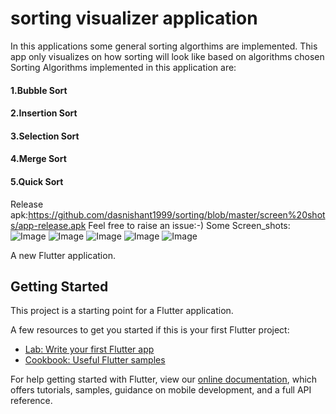 # sorting visualizer application

In this applications some general sorting algorthims are implemented. This app only visualizes on how sorting will look like based on algorithms chosen
Sorting Algorithms implemented in this application are:
#### 1.Bubble Sort
#### 2.Insertion Sort
#### 3.Selection Sort
#### 4.Merge Sort
#### 5.Quick Sort

Release apk:https://github.com/dasnishant1999/sorting/blob/master/screen%20shots/app-release.apk
Feel free to raise an issue:-) 
Some Screen_shots:
![Image](https://github.com/dasnishant1999/sorting/blob/master/screen%20shots/Screenshot_2020-07-12-23-29-36-90_ce652841bcd3f84001fa1f9a5335215e.png=300x500) 
![Image](https://github.com/dasnishant1999/sorting/blob/master/screen%20shots/Screenshot_2020-07-12-23-29-53-50_ce652841bcd3f84001fa1f9a5335215e.png=300x500)
![Image](https://github.com/dasnishant1999/sorting/blob/master/screen%20shots/Screenshot_2020-07-12-23-30-03-08_ce652841bcd3f84001fa1f9a5335215e.png=300x500)
![Image](https://github.com/dasnishant1999/sorting/blob/master/screen%20shots/Screenshot_2020-07-12-23-30-10-58_ce652841bcd3f84001fa1f9a5335215e.png=300x500)
![Image](https://github.com/dasnishant1999/sorting/blob/master/screen%20shots/Screenshot_2020-07-12-23-30-24-48_ce652841bcd3f84001fa1f9a5335215e.png=300x500)

A new Flutter application.

## Getting Started

This project is a starting point for a Flutter application.

A few resources to get you started if this is your first Flutter project:

- [Lab: Write your first Flutter app](https://flutter.dev/docs/get-started/codelab)
- [Cookbook: Useful Flutter samples](https://flutter.dev/docs/cookbook)

For help getting started with Flutter, view our
[online documentation](https://flutter.dev/docs), which offers tutorials,
samples, guidance on mobile development, and a full API reference.
